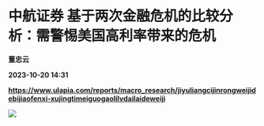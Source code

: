 # 中航证券 基于两次金融危机的比较分析：需警惕美国高利率带来的危机
**董忠云**

**2023-10-20 14:31**

**https://www.ulapia.com/reports/macro_research/jiyuliangcijinrongweijidebijiaofenxi-xujingtimeiguogaolilvdailaideweiji**

![](https://img.ulapia.com/thumbnails/macro_research/20231020/H3_AP202310191602133700_1.jpg)